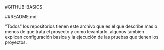 #GITHUB-BASICS

##README.md

"Todos" los repositorios tienen este archivo que es el que describe mas o menos de que trata el proyecto y como levantarlo, algunos tambien explican configuración basica y la ejecución de las pruebas que tienen los proyectos.
